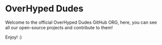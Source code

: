 # OverHyped Dudes
Welcome to the official OverHyped Dudes GitHub ORG, here, you can see all our open-source projects and contribute to them!

Enjoy! :)